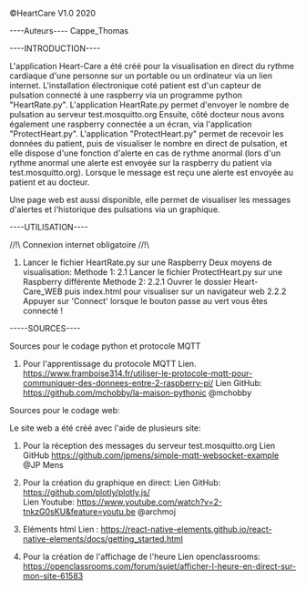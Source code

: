 ©HeartCare V1.0 2020

----Auteurs----
Cappe_Thomas

----INTRODUCTION----

L'application Heart-Care a été créé pour la visualisation en direct du rythme cardiaque d'une personne sur un portable ou un ordinateur via un lien internet. L'installation électronique coté patient est d'un capteur de pulsation connecté à une raspberry via un programme python "HeartRate.py".
L'application HeartRate.py permet d'envoyer le nombre de pulsation au serveur test.mosquitto.org
Ensuite, côté docteur nous avons également une raspberry connectée a un écran, via l'application "ProtectHeart.py". 
L'application "ProtectHeart.py" permet de recevoir les données du patient, puis de  visualiser le nombre en direct de pulsation, et elle dispose d'une fonction d'alerte en cas de rythme anormal (lors d'un rythme anormal une alerte est envoyée sur la raspberry du patient via test.mosquitto.org). Lorsque le message est reçu une alerte est envoyée au patient et au docteur.

Une page web est aussi disponible, elle permet de visualiser les messages d'alertes et l'historique des pulsations via un graphique. 


----UTILISATION----

//!\\ Connexion internet obligatoire //!\\

1.    Lancer le fichier HeartRate.py sur une Raspberry 
Deux moyens de visualisation: 
Methode 1:
2.1   Lancer le fichier ProtectHeart.py sur une Raspberry différente
Methode 2:
2.2.1 Ouvrer le dossier Heart-Care_WEB puis index.html pour visualiser sur un navigateur web
2.2.2 Appuyer sur 'Connect' lorsque le bouton passe au vert vous êtes connecté !


-----SOURCES----

Sources pour le codage python et protocole MQTT

1. Pour l'apprentissage du protocole MQTT 
Lien.         https://www.framboise314.fr/utiliser-le-protocole-mqtt-pour-communiquer-des-donnees-entre-2-raspberry-pi/
Lien GitHub:  https://github.com/mchobby/la-maison-pythonic
@mchobby

Sources pour le codage web: 

Le site web a été créé avec l'aide de plusieurs site:
1. Pour la réception des messages du serveur test.mosquitto.org
Lien GitHub   https://github.com/jpmens/simple-mqtt-websocket-example 
@JP Mens

2. Pour la création du graphique en direct:
Lien GitHub:  https://github.com/plotly/plotly.js/   
Lien Youtube: https://www.youtube.com/watch?v=2-tnkzG0sKU&feature=youtu.be
@archmoj

3. Eléments html 
Lien :        https://react-native-elements.github.io/react-native-elements/docs/getting_started.html

4. Pour la création de l'affichage de l'heure
Lien openclassrooms: https://openclassrooms.com/forum/sujet/afficher-l-heure-en-direct-sur-mon-site-61583

